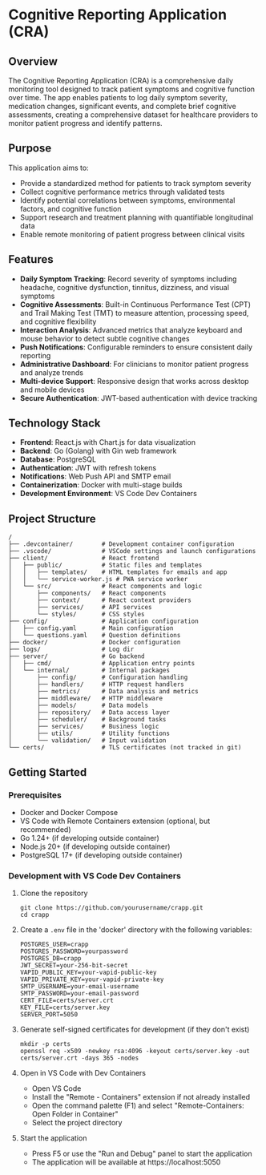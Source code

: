 # Cognitive Reporting Application (CRA)

## Overview
The Cognitive Reporting Application (CRA) is a comprehensive daily monitoring tool designed to track patient symptoms and cognitive function over time. The app enables patients to log daily symptom severity, medication changes, significant events, and complete brief cognitive assessments, creating a comprehensive dataset for healthcare providers to monitor patient progress and identify patterns.

## Purpose
This application aims to:
- Provide a standardized method for patients to track symptom severity
- Collect cognitive performance metrics through validated tests
- Identify potential correlations between symptoms, environmental factors, and cognitive function
- Support research and treatment planning with quantifiable longitudinal data
- Enable remote monitoring of patient progress between clinical visits

## Features
- **Daily Symptom Tracking**: Record severity of symptoms including headache, cognitive dysfunction, tinnitus, dizziness, and visual symptoms
- **Cognitive Assessments**: Built-in Continuous Performance Test (CPT) and Trail Making Test (TMT) to measure attention, processing speed, and cognitive flexibility
- **Interaction Analysis**: Advanced metrics that analyze keyboard and mouse behavior to detect subtle cognitive changes
- **Push Notifications**: Configurable reminders to ensure consistent daily reporting
- **Administrative Dashboard**: For clinicians to monitor patient progress and analyze trends
- **Multi-device Support**: Responsive design that works across desktop and mobile devices
- **Secure Authentication**: JWT-based authentication with device tracking

## Technology Stack
- **Frontend**: React.js with Chart.js for data visualization
- **Backend**: Go (Golang) with Gin web framework
- **Database**: PostgreSQL
- **Authentication**: JWT with refresh tokens
- **Notifications**: Web Push API and SMTP email
- **Containerization**: Docker with multi-stage builds
- **Development Environment**: VS Code Dev Containers

## Project Structure
```
/
├── .devcontainer/        # Development container configuration
├── .vscode/              # VSCode settings and launch configurations
├── client/               # React frontend
│   ├── public/           # Static files and templates
│   │   ├── templates/    # HTML templates for emails and app
│   │   └── service-worker.js # PWA service worker
│   └── src/              # React components and logic
│       ├── components/   # React components
│       ├── context/      # React context providers
│       ├── services/     # API services
│       └── styles/       # CSS styles
├── config/               # Application configuration
│   ├── config.yaml       # Main configuration
│   └── questions.yaml    # Question definitions
├── docker/               # Docker configuration
├── logs/                 # Log dir
├── server/               # Go backend
│   ├── cmd/              # Application entry points
│   └── internal/         # Internal packages
│       ├── config/       # Configuration handling
│       ├── handlers/     # HTTP request handlers
│       ├── metrics/      # Data analysis and metrics
│       ├── middleware/   # HTTP middleware
│       ├── models/       # Data models
│       ├── repository/   # Data access layer
│       ├── scheduler/    # Background tasks
│       ├── services/     # Business logic
│       ├── utils/        # Utility functions
│       └── validation/   # Input validation
└── certs/                # TLS certificates (not tracked in git)
```

## Getting Started

### Prerequisites
- Docker and Docker Compose
- VS Code with Remote Containers extension (optional, but recommended)
- Go 1.24+ (if developing outside container)
- Node.js 20+ (if developing outside container)
- PostgreSQL 17+ (if developing outside container)

### Development with VS Code Dev Containers
1. Clone the repository
   ```
   git clone https://github.com/yourusername/crapp.git
   cd crapp
   ```

2. Create a `.env` file in the 'docker' directory with the following variables:
   ```
   POSTGRES_USER=crapp
   POSTGRES_PASSWORD=yourpassword
   POSTGRES_DB=crapp
   JWT_SECRET=your-256-bit-secret
   VAPID_PUBLIC_KEY=your-vapid-public-key
   VAPID_PRIVATE_KEY=your-vapid-private-key
   SMTP_USERNAME=your-email-username
   SMTP_PASSWORD=your-email-password
   CERT_FILE=certs/server.crt
   KEY_FILE=certs/server.key
   SERVER_PORT=5050
   ```

3. Generate self-signed certificates for development (if they don't exist)
   ```
   mkdir -p certs
   openssl req -x509 -newkey rsa:4096 -keyout certs/server.key -out certs/server.crt -days 365 -nodes
   ```

4. Open in VS Code with Dev Containers
   - Open VS Code
   - Install the "Remote - Containers" extension if not already installed
   - Open the command palette (F1) and select "Remote-Containers: Open Folder in Container"
   - Select the project directory

5. Start the application
   - Press F5 or use the "Run and Debug" panel to start the application
   - The application will be available at https://localhost:5050